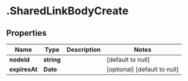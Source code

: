 # .SharedLinkBodyCreate

## Properties
Name | Type | Description | Notes
------------ | ------------- | ------------- | -------------
**nodeId** | **string** |  | [default to null]
**expiresAt** | **Date** |  | [optional] [default to null]


